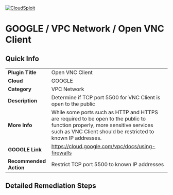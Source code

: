 [![CloudSploit](https://cloudsploit.com/img/logo-new-big-text-100.png "CloudSploit")](https://cloudsploit.com)

# GOOGLE / VPC Network / Open VNC Client

## Quick Info

| | |
|-|-|
| **Plugin Title** | Open VNC Client |
| **Cloud** | GOOGLE |
| **Category** | VPC Network |
| **Description** | Determine if TCP port 5500  for VNC Client is open to the public |
| **More Info** | While some ports such as HTTP and HTTPS are required to be open to the public to function properly, more sensitive services such as VNC Client should be restricted to known IP addresses. |
| **GOOGLE Link** | https://cloud.google.com/vpc/docs/using-firewalls |
| **Recommended Action** | Restrict TCP port 5500 to known IP addresses |

## Detailed Remediation Steps

